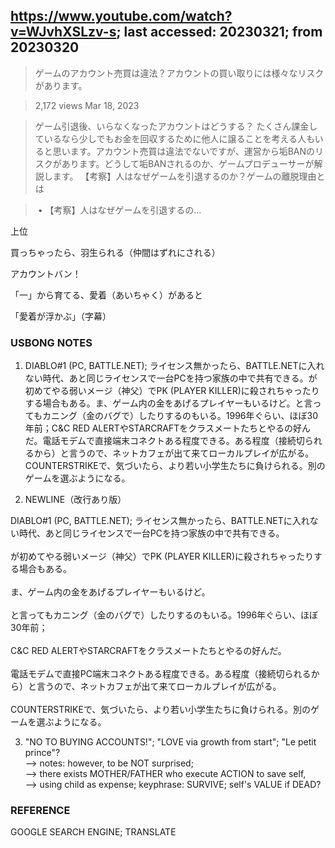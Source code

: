 ## https://www.youtube.com/watch?v=WJvhXSLzv-s; last accessed: 20230321; from 20230320

> ゲームのアカウント売買は違法？アカウントの買い取りには様々なリスクがあります。

> 2,172 views Mar 18, 2023 

> ゲーム引退後、いらなくなったアカウントはどうする？ たくさん課金しているなら少しでもお金を回収するために他人に譲ることを考える人もいると思います。アカウント売買は違法でないですが、運営から垢BANのリスクがあります。どうして垢BANされるのか、ゲームプロデューサーが解説します。 【考察】人はなぜゲームを引退するのか？ゲームの離脱理由とは   

>  • 【考察】人はなぜゲームを引退するの...  


上位

買っちゃったら、羽生られる（仲間はずれにされる）

アカウントバン！

「一」から育てる、愛着（あいちゃく）があると

「愛着が浮かぶ」（字幕）


### USBONG NOTES

1. DIABLO#1 (PC, BATTLE.NET); ライセンス無かったら、BATTLE.NETに入れない時代、あと同じライセンスで一台PCを持つ家族の中で共有できる。が初めてやる弱いメージ（神父）でPK (PLAYER KILLER)に殺されちゃったりする場合もある。ま、ゲーム内の金をあげるプレイヤーもいるけど。と言ってもカニング（金のバグで）したりするのもいる。1996年ぐらい、ほぼ30年前；C&C RED ALERTやSTARCRAFTをクラスメートたちとやるの好んだ。電話モデムで直接端末コネクトある程度できる。ある程度（接続切られるから）と言うので、ネットカフェが出て来てローカルプレイが広がる。COUNTERSTRIKEで、気づいたら、より若い小学生たちに負けられる。別のゲームを選ぶようになる。

2. NEWLINE（改行あり版）

DIABLO#1 (PC, BATTLE.NET); ライセンス無かったら、BATTLE.NETに入れない時代、あと同じライセンスで一台PCを持つ家族の中で共有できる。<br/>
<br/>
が初めてやる弱いメージ（神父）でPK (PLAYER KILLER)に殺されちゃったりする場合もある。<br/>
<br/>
ま、ゲーム内の金をあげるプレイヤーもいるけど。<br/>
<br/>
と言ってもカニング（金のバグで）したりするのもいる。1996年ぐらい、ほぼ30年前；<br/>
<br/>
C&C RED ALERTやSTARCRAFTをクラスメートたちとやるの好んだ。<br/>
<br/>
電話モデムで直接PC端末コネクトある程度できる。ある程度（接続切られるから）と言うので、ネットカフェが出て来てローカルプレイが広がる。<br/>
<br/>
COUNTERSTRIKEで、気づいたら、より若い小学生たちに負けられる。別のゲームを選ぶようになる。

3. "NO TO BUYING ACCOUNTS!"; "LOVE via growth from start"; "Le petit prince"?<br/>
--> notes: however, to be NOT surprised;<br/>
--> there exists MOTHER/FATHER who execute ACTION to save self,<br/>
--> using child as expense; keyphrase: SURVIVE; self's VALUE if DEAD?

### REFERENCE

GOOGLE SEARCH ENGINE; TRANSLATE
